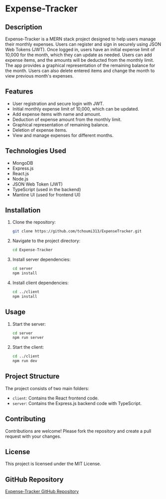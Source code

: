 # Expense-Tracker

## Description
Expense-Tracker is a MERN stack project designed to help users manage their monthly expenses. Users can register and sign in securely using JSON Web Tokens (JWT). Once logged in, users have an initial expense limit of 10,000 for the month, which they can update as needed. Users can add expense items, and the amounts will be deducted from the monthly limit. The app provides a graphical representation of the remaining balance for the month. Users can also delete entered items and change the month to view previous month's expenses.

## Features
- User registration and secure login with JWT.
- Initial monthly expense limit of 10,000, which can be updated.
- Add expense items with name and amount.
- Deduction of expense amount from the monthly limit.
- Graphical representation of remaining balance.
- Deletion of expense items.
- View and manage expenses for different months.

## Technologies Used
- MongoDB
- Express.js
- React.js
- Node.js
- JSON Web Token (JWT)
- TypeScript (used in the backend)
- Mantine UI (used for frontend UI)

## Installation
1. Clone the repository:
   ```sh
   git clone https://github.com/tchoumi313/ExpenseTracker.git
   ```
2. Navigate to the project directory:
   ```sh
   cd Expense-Tracker
   ```
3. Install server dependencies:
   ```sh
   cd server
   npm install
   ```
4. Install client dependencies:
   ```sh
   cd ../client
   npm install
   ```

## Usage
1. Start the server:
   ```sh
   cd server
   npm run server
   ```
2. Start the client:
   ```sh
   cd ../client
   npm run dev
   ```

## Project Structure
The project consists of two main folders:
- `client`: Contains the React frontend code.
- `server`: Contains the Express.js backend code with TypeScript.

## Contributing
Contributions are welcome! Please fork the repository and create a pull request with your changes.

## License
This project is licensed under the MIT License.

## GitHub Repository
[Expense-Tracker GitHub Repository](https://github.com/tchoumi313/Expense-Tracker)
